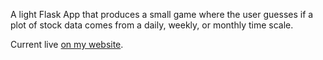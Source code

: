 A light Flask App that produces a small game where the user guesses if a plot of stock data comes from a daily, weekly, or monthly time scale.

Current live [on my website](http://skien.cc/fractal_game/random).